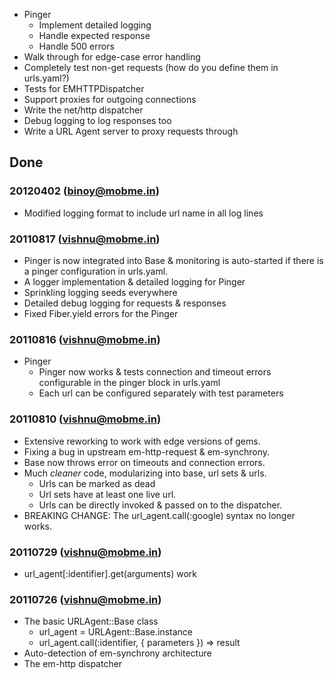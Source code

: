 
* Pinger
  * Implement detailed logging
  * Handle expected response
  * Handle 500 errors
* Walk through for edge-case error handling
* Completely test non-get requests (how do you define them in urls.yaml?)
* Tests for EMHTTPDispatcher
* Support proxies for outgoing connections
* Write the net/http dispatcher
* Debug logging to log responses too
* Write a URL Agent server to proxy requests through

## Done

### 20120402 (binoy@mobme.in)
* Modified logging format to include url name in all log lines

### 20110817 (vishnu@mobme.in)
* Pinger is now integrated into Base & monitoring is auto-started if there is a pinger configuration in urls.yaml.
* A logger implementation & detailed logging for Pinger
* Sprinkling logging seeds everywhere
* Detailed debug logging for requests & responses
* Fixed Fiber.yield errors for the Pinger

### 20110816 (vishnu@mobme.in)
* Pinger
  * Pinger now works & tests connection and timeout errors configurable in the pinger block in urls.yaml
  * Each url can be configured separately with test parameters

### 20110810 (vishnu@mobme.in)
* Extensive reworking to work with edge versions of gems.
* Fixing a bug in upstream em-http-request & em-synchrony.
* Base now throws error on timeouts and connection errors.
* Much _cleaner_ code, modularizing into base, url sets & urls.
  * Urls can be marked as dead
  * Url sets have at least one live url.
  * Urls can be directly invoked & passed on to the dispatcher.
* BREAKING CHANGE: The url_agent.call(:google) syntax no longer works.

### 20110729 (vishnu@mobme.in)
* url_agent[:identifier].get(arguments) work

### 20110726 (vishnu@mobme.in)
* The basic URLAgent::Base class
  * url_agent = URLAgent::Base.instance
  * url_agent.call(:identifier, { parameters }) => result
* Auto-detection of em-synchrony architecture
* The em-http dispatcher
